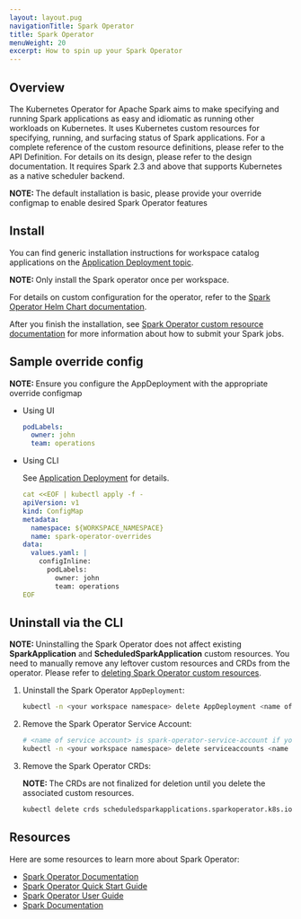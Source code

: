 ```yaml
---
layout: layout.pug
navigationTitle: Spark Operator
title: Spark Operator
menuWeight: 20
excerpt: How to spin up your Spark Operator
---
```


## Overview

The Kubernetes Operator for Apache Spark aims to make specifying and running Spark applications as easy and idiomatic as running other workloads on Kubernetes. It uses Kubernetes custom resources for specifying, running, and surfacing status of Spark applications. For a complete reference of the custom resource definitions, please refer to the API Definition. For details on its design, please refer to the design documentation. It requires Spark 2.3 and above that supports Kubernetes as a native scheduler backend.

<p class="message--note"><strong>NOTE: </strong>The default installation is basic, please provide your override configmap to enable desired Spark Operator features</p>

## Install

You can find generic installation instructions for workspace catalog applications on the [Application Deployment topic](../../application-deployment/).

<p class="message--note"><strong>NOTE: </strong>Only install the Spark operator once per workspace.</p>

For details on custom configuration for the operator, refer to the [Spark Operator Helm Chart documentation](https://github.com/mesosphere/spark-on-k8s-operator/blob/d2iq-master/charts/spark-operator-chart/README.md).

After you finish the installation, see [Spark Operator custom resource documentation](../../../../../projects/applications/catalog-applications/dkp-applications/custom-resources-workspace-catalog/spark/) for more information about how to submit your Spark jobs.

## Sample override config

<p class="message--note"><strong>NOTE: </strong>Ensure you configure the AppDeployment with the appropriate override configmap</p>

-   Using UI

    ```yaml
    podLabels:
      owner: john
      team: operations
    ```

-   Using CLI

    See [Application Deployment](../../application-deployment#deploy-an-application-with-a-custom-configuration-using-the-cli) for details.

    ```yaml
    cat <<EOF | kubectl apply -f -
    apiVersion: v1
    kind: ConfigMap
    metadata:
      namespace: ${WORKSPACE_NAMESPACE}
      name: spark-operator-overrides
    data:
      values.yaml: |
        configInline:
          podLabels:
            owner: john
            team: operations
    EOF
    ```

## Uninstall via the CLI

<p class="message--note"><strong>NOTE: </strong>Uninstalling the Spark Operator does not affect existing <b>SparkApplication</b> and <b>ScheduledSparkApplication</b> custom resources. You need to manually remove any leftover custom resources and CRDs from the operator. Please refer to <a href="../../../../../projects/applications/catalog-applications/dkp-applications/custom-resources-workspace-catalog/spark#clean-up">deleting Spark Operator custom resources</a>.</p>

1.  Uninstall the Spark Operator `AppDeployment`:

    ```bash
    kubectl -n <your workspace namespace> delete AppDeployment <name of AppDeployment>
    ```

1.  Remove the Spark Operator Service Account:

    ```bash
    # <name of service account> is spark-operator-service-account if you didn't override the RBAC resources.
    kubectl -n <your workspace namespace> delete serviceaccounts <name of service account>
    ```

1.  Remove the Spark Operator CRDs:
    <p class="message--note"><strong>NOTE: </strong>The CRDs are not finalized for deletion until you delete the associated custom resources.</p>

    ```bash
    kubectl delete crds scheduledsparkapplications.sparkoperator.k8s.io sparkapplications.sparkoperator.k8s.io
    ```

## Resources

Here are some resources to learn more about Spark Operator:

- [Spark Operator Documentation](https://github.com/mesosphere/spark-on-k8s-operator/blob/d2iq-master/README.md)
- [Spark Operator Quick Start Guide](https://github.com/mesosphere/spark-on-k8s-operator/blob/d2iq-master/docs/quick-start-guide.md)
- [Spark Operator User Guide](https://github.com/mesosphere/spark-on-k8s-operator/blob/d2iq-master/docs/user-guide.md)
- [Spark Documentation](https://spark.apache.org/docs/latest/)
